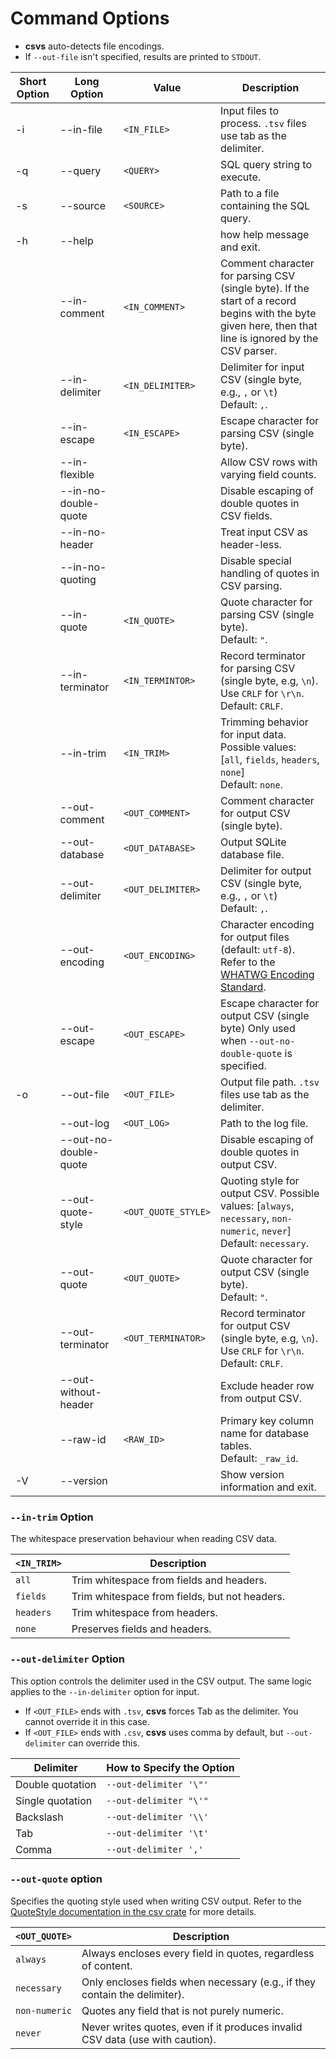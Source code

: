 # Command Options

- **csvs** auto-detects file encodings.
- If `--out-file` isn't specified, results are printed to `STDOUT`.

| Short Option | Long Option           | Value               | Description                                                                                                                                             |
|--------------|-----------------------|---------------------|---------------------------------------------------------------------------------------------------------------------------------------------------------|
| -i           | --in-file             | `<IN_FILE>`         | Input files to process. `.tsv` files use tab as the delimiter.                                                                                          |
| -q           | --query               | `<QUERY>`           | SQL query string to execute.                                                                                                                            |
| -s           | --source              | `<SOURCE>`          | Path to a file containing the SQL query.                                                                                                                |
| -h           | --help                |                     | how help message and exit.                                                                                                                              |
|              | --in-comment          | `<IN_COMMENT>`      | Comment character for parsing CSV (single byte). If the start of a record begins with the byte given here, then that line is ignored by the CSV parser. |
|              | --in-delimiter        | `<IN_DELIMITER>`    | Delimiter for input CSV (single byte, e.g., `,` or `\t`)<br>Default: `,`.                                                                               |
|              | --in-escape           | `<IN_ESCAPE>`       | Escape character for parsing CSV (single byte).                                                                                                         |
|              | --in-flexible         |                     | Allow CSV rows with varying field counts.                                                                                                               |
|              | --in-no-double-quote  |                     | Disable escaping of double quotes in CSV fields.                                                                                                        |
|              | --in-no-header        |                     | Treat input CSV as header-less.                                                                                                                         |
|              | --in-no-quoting       |                     | Disable special handling of quotes in CSV parsing.                                                                                                      |
|              | --in-quote            | `<IN_QUOTE>`        | Quote character for parsing CSV (single byte).<br>Default: `"`.                                                                                         |
|              | --in-terminator       | `<IN_TERMINTOR>`    | Record terminator for parsing CSV (single byte, e.g, `\n`). Use `CRLF` for `\r\n`.<br>Default: `CRLF`.                                                  |
|              | --in-trim             | `<IN_TRIM>`         | Trimming behavior for input data. Possible values: [`all`, `fields`, `headers`, `none`]<br>Default: `none`.                                             |
|              | --out-comment         | `<OUT_COMMENT>`     | Comment character for output CSV (single byte).                                                                                                         |
|              | --out-database        | `<OUT_DATABASE>`    | Output SQLite database file.                                                                                                                            |
|              | --out-delimiter       | `<OUT_DELIMITER>`   | Delimiter for output CSV (single byte, e.g., `,` or `\t`)<br>Default: `,`.                                                                              |
|              | --out-encoding        | `<OUT_ENCODING>`    | Character encoding for output files (default: `utf-8`). Refer to the [WHATWG Encoding Standard](https://encoding.spec.whatwg.org/#names-and-labels).    |
|              | --out-escape          | `<OUT_ESCAPE>`      | Escape character for output CSV (single byte) Only used when `--out-no-double-quote` is specified.                                                      |
| -o           | --out-file            | `<OUT_FILE>`        | Output file path. `.tsv` files use tab as the delimiter.                                                                                                |
|              | --out-log             | `<OUT_LOG>`         | Path to the log file.                                                                                                                                   |
|              | --out-no-double-quote |                     | Disable escaping of double quotes in output CSV.                                                                                                        |
|              | --out-quote-style     | `<OUT_QUOTE_STYLE>` | Quoting style for output CSV. Possible values: [`always`, `necessary`, `non-numeric`, `never`]<br>Default: `necessary`.                                 |
|              | --out-quote           | `<OUT_QUOTE>`       | Quote character for output CSV (single byte).<br>Default: `"`.                                                                                          |
|              | --out-terminator      | `<OUT_TERMINATOR>`  | Record terminator for output CSV (single byte, e.g, `\n`). Use `CRLF` for `\r\n`.<br>Default: `CRLF`.                                                   |
|              | --out-without-header  |                     | Exclude header row from output CSV.                                                                                                                     |
|              | --raw-id              | `<RAW_ID>`          | Primary key column name for database tables.<br>Default: `_raw_id`.                                                                                     |
| -V           | --version             |                     | Show version information and exit.                                                                                                                      |

### `--in-trim` Option

The whitespace preservation behaviour when reading CSV data.

| `<IN_TRIM>` | Description                                   |
|-------------|-----------------------------------------------|
| `all`       | Trim whitespace from fields and headers.      |
| `fields`    | Trim whitespace from fields, but not headers. |
| `headers`   | Trim whitespace from headers.                 |
| `none`      | Preserves fields and headers.                 |

### `--out-delimiter` Option

This option controls the delimiter used in the CSV output. The same logic applies to the `--in-delimiter` option for
input.

- If `<OUT_FILE>` ends with `.tsv`, **csvs** forces Tab as the delimiter. You cannot override it in this case.
- If `<OUT_FILE>` ends with `.csv`, **csvs** uses comma by default, but `--out-delimiter` can override this.

| Delimiter        | How to Specify the Option |
|------------------|---------------------------|
| Double quotation | `--out-delimiter '\"'`    |
| Single quotation | `--out-delimiter "\'"`    |
| Backslash        | `--out-delimiter '\\'`    |
| Tab              | `--out-delimiter '\t'`    |
| Comma            | `--out-delimiter ','`     |

### `--out-quote` option

Specifies the quoting style used when writing CSV output. Refer to the
[QuoteStyle documentation in the csv crate](https://docs.rs/csv/latest/csv/enum.QuoteStyle.html) for more details.

| `<OUT_QUOTE>` | Description                                                                   |
|---------------|-------------------------------------------------------------------------------|
| `always`      | Always encloses every field in quotes, regardless of content.                 |
| `necessary`   | Only encloses fields when necessary (e.g., if they contain the delimiter).    |
| `non-numeric` | Quotes any field that is not purely numeric.                                  |
| `never`       | Never writes quotes, even if it produces invalid CSV data (use with caution). |
